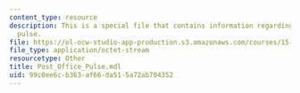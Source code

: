 ```yaml
---
content_type: resource
description: This is a special file that contains information regarding post office
  pulse.
file: https://ol-ocw-studio-app-production.s3.amazonaws.com/courses/15-872-system-dynamics-ii-fall-2013/99c0ee6cb363af66da515a72ab704352_Post_Office_Pulse.mdl
file_type: application/octet-stream
resourcetype: Other
title: Post_Office_Pulse.mdl
uid: 99c0ee6c-b363-af66-da51-5a72ab704352
---
```

